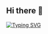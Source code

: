 ## Hi there 👋

[![Typing SVG](https://readme-typing-svg.herokuapp.com?color=%2336BCF7&lines=I+am+Backend+developer)](https://git.io/typing-svg)

<!--
**hello-i-am-pavel/hello-i-am-pavel** is a ✨ _special_ ✨ repository because its `README.md` (this file) appears on your GitHub profile.

Here are some ideas to get you started:

- 🔭 I’m currently working on ...
- 🌱 I’m currently learning ...
- 👯 I’m looking to collaborate on ...
- 🤔 I’m looking for help with ...
- 💬 Ask me about ...
- 📫 How to reach me: ...
- 😄 Pronouns: ...
- ⚡ Fun fact: ...
-->

